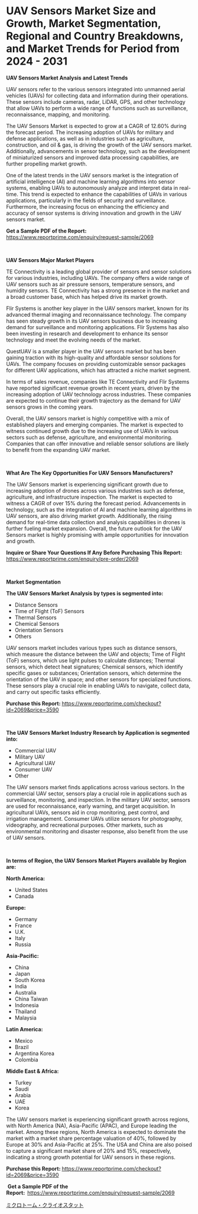 <p><h1>UAV Sensors Market Size and Growth, Market Segmentation, Regional and Country Breakdowns, and Market Trends for Period from 2024 -  2031</h1></p><p><strong>UAV Sensors Market Analysis and Latest Trends</strong></p>
<p><p>UAV sensors refer to the various sensors integrated into unmanned aerial vehicles (UAVs) for collecting data and information during their operations. These sensors include cameras, radar, LiDAR, GPS, and other technology that allow UAVs to perform a wide range of functions such as surveillance, reconnaissance, mapping, and monitoring.</p><p>The UAV Sensors Market is expected to grow at a CAGR of 12.60% during the forecast period. The increasing adoption of UAVs for military and defense applications, as well as in industries such as agriculture, construction, and oil & gas, is driving the growth of the UAV sensors market. Additionally, advancements in sensor technology, such as the development of miniaturized sensors and improved data processing capabilities, are further propelling market growth.</p><p>One of the latest trends in the UAV sensors market is the integration of artificial intelligence (AI) and machine learning algorithms into sensor systems, enabling UAVs to autonomously analyze and interpret data in real-time. This trend is expected to enhance the capabilities of UAVs in various applications, particularly in the fields of security and surveillance. Furthermore, the increasing focus on enhancing the efficiency and accuracy of sensor systems is driving innovation and growth in the UAV sensors market.</p></p>
<p><strong>Get a Sample PDF of the Report:&nbsp;</strong> <a href="https://www.reportprime.com/enquiry/request-sample/2069">https://www.reportprime.com/enquiry/request-sample/2069</a></p>
<p>&nbsp;</p>
<p><strong>UAV Sensors Major Market Players</strong></p>
<p><p>TE Connectivity is a leading global provider of sensors and sensor solutions for various industries, including UAVs. The company offers a wide range of UAV sensors such as air pressure sensors, temperature sensors, and humidity sensors. TE Connectivity has a strong presence in the market and a broad customer base, which has helped drive its market growth.</p><p>Flir Systems is another key player in the UAV sensors market, known for its advanced thermal imaging and reconnaissance technology. The company has seen steady growth in its UAV sensors business due to increasing demand for surveillance and monitoring applications. Flir Systems has also been investing in research and development to enhance its sensor technology and meet the evolving needs of the market.</p><p>QuestUAV is a smaller player in the UAV sensors market but has been gaining traction with its high-quality and affordable sensor solutions for UAVs. The company focuses on providing customizable sensor packages for different UAV applications, which has attracted a niche market segment.</p><p>In terms of sales revenue, companies like TE Connectivity and Flir Systems have reported significant revenue growth in recent years, driven by the increasing adoption of UAV technology across industries. These companies are expected to continue their growth trajectory as the demand for UAV sensors grows in the coming years.</p><p>Overall, the UAV sensors market is highly competitive with a mix of established players and emerging companies. The market is expected to witness continued growth due to the increasing use of UAVs in various sectors such as defense, agriculture, and environmental monitoring. Companies that can offer innovative and reliable sensor solutions are likely to benefit from the expanding UAV market.</p></p>
<p>&nbsp;</p>
<p><strong>What Are The Key Opportunities For UAV Sensors Manufacturers?</strong></p>
<p><p>The UAV Sensors market is experiencing significant growth due to increasing adoption of drones across various industries such as defense, agriculture, and infrastructure inspection. The market is expected to witness a CAGR of over 15% during the forecast period. Advancements in technology, such as the integration of AI and machine learning algorithms in UAV sensors, are also driving market growth. Additionally, the rising demand for real-time data collection and analysis capabilities in drones is further fueling market expansion. Overall, the future outlook for the UAV Sensors market is highly promising with ample opportunities for innovation and growth.</p></p>
<p><strong>Inquire or Share Your Questions If Any Before Purchasing This Report:</strong> <a href="https://www.reportprime.com/enquiry/pre-order/2069">https://www.reportprime.com/enquiry/pre-order/2069</a></p>
<p>&nbsp;</p>
<p><strong>Market Segmentation</strong></p>
<p><strong>The UAV Sensors Market Analysis by types is segmented into:</strong></p>
<p><ul><li>Distance Sensors</li><li>Time of Flight (ToF) Sensors</li><li>Thermal Sensors</li><li>Chemical Sensors</li><li>Orientation Sensors</li><li>Others</li></ul></p>
<p><p>UAV sensors market includes various types such as distance sensors, which measure the distance between the UAV and objects; Time of Flight (ToF) sensors, which use light pulses to calculate distances; Thermal sensors, which detect heat signatures; Chemical sensors, which identify specific gases or substances; Orientation sensors, which determine the orientation of the UAV in space; and other sensors for specialized functions. These sensors play a crucial role in enabling UAVs to navigate, collect data, and carry out specific tasks efficiently.</p></p>
<p><strong>Purchase this Report:&nbsp;</strong><a href="https://www.reportprime.com/checkout?id=2069&price=3590">https://www.reportprime.com/checkout?id=2069&price=3590</a></p>
<p>&nbsp;</p>
<p><strong>The UAV Sensors Market Industry Research by Application is segmented into:</strong></p>
<p><ul><li>Commercial UAV</li><li>Military UAV</li><li>Agricultural UAV</li><li>Consumer UAV</li><li>Other</li></ul></p>
<p><p>The UAV sensors market finds applications across various sectors. In the commercial UAV sector, sensors play a crucial role in applications such as surveillance, monitoring, and inspection. In the military UAV sector, sensors are used for reconnaissance, early warning, and target acquisition. In agricultural UAVs, sensors aid in crop monitoring, pest control, and irrigation management. Consumer UAVs utilize sensors for photography, videography, and recreational purposes. Other markets, such as environmental monitoring and disaster response, also benefit from the use of UAV sensors.</p></p>
<p>&nbsp;</p>
<p><strong>In terms of Region, the UAV Sensors Market Players available by Region are:</strong></p>
<p>
    <p> <strong> North America: </strong>
        <ul>
            <li>United States</li>
            <li>Canada</li>
        </ul>
        </p> 
    <p> <strong> Europe: </strong>
        <ul>
            <li>Germany</li>
            <li>France</li>
            <li>U.K.</li>
            <li>Italy</li>
            <li>Russia</li>
        </ul>
        </p> 
    <p> <strong> Asia-Pacific: </strong>
        <ul>
            <li>China</li>
            <li>Japan</li>
            <li>South Korea</li>
            <li>India</li>
            <li>Australia</li>
            <li>China Taiwan</li>
            <li>Indonesia</li>
            <li>Thailand</li>
            <li>Malaysia</li>
        </ul>
        </p> 
    <p> <strong> Latin America: </strong>
        <ul>
            <li>Mexico</li>
            <li>Brazil</li>
            <li>Argentina Korea</li>
            <li>Colombia</li>
        </ul>
        </p> 
    <p> <strong> Middle East & Africa: </strong>
        <ul>
            <li>Turkey</li>
            <li>Saudi</li>
            <li>Arabia</li>
            <li>UAE</li>
            <li>Korea</li>
        </ul>
    </p>
    </p>
<p><p>The UAV sensors market is experiencing significant growth across regions, with North America (NA), Asia-Pacific (APAC), and Europe leading the market. Among these regions, North America is expected to dominate the market with a market share percentage valuation of 40%, followed by Europe at 30% and Asia-Pacific at 25%. The USA and China are also poised to capture a significant market share of 20% and 15%, respectively, indicating a strong growth potential for UAV sensors in these regions.</p></p>
<p><strong>Purchase this Report: </strong><a href="https://www.reportprime.com/checkout?id=2069&price=3590">https://www.reportprime.com/checkout?id=2069&price=3590</a></p>
<p>&nbsp;<strong>Get a Sample PDF of the Report:&nbsp;&nbsp;</strong><a href="https://www.reportprime.com/enquiry/request-sample/2069">https://www.reportprime.com/enquiry/request-sample/2069</a></p>
<p><strong></strong></p>
<p><p><a href="https://github.com/mohamedbakry57/Market-Research-Report-List-3/blob/main/194877611190.md">ミクロトーム・クライオスタット</a></p></p>